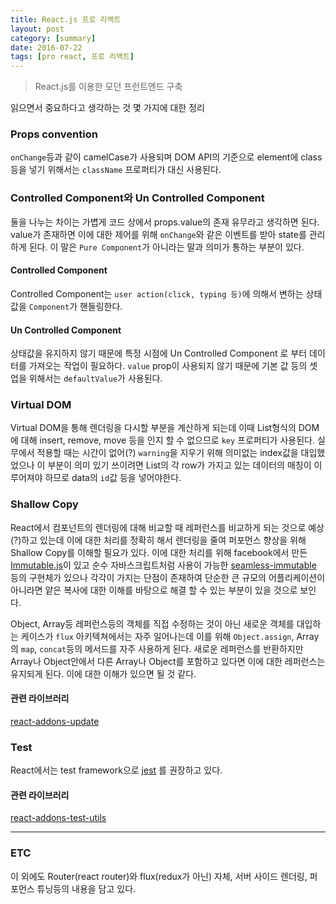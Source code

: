 ```yaml
---
title: React.js 프로 리액트
layout: post
category: [summary]
date: 2016-07-22
tags: [pro react, 프로 리액트]
---
```


> React.js를 이용한 모던 프런트엔드 구축

읽으면서 중요하다고 생각하는 것 몇 가지에 대한 정리

### Props convention

`onChange`등과 같이 camelCase가 사용되며 DOM API의 기준으로 element에 class등을 넣기 위해서는 `className` 프로퍼티가 대신 사용된다.

### Controlled Component와 Un Controlled Component

둘을 나누는 차이는 가볍게 코드 상에서 props.value의 존재 유무라고 생각하면 된다.
value가 존재하면 이에 대한 제어를 위해 `onChange`와 같은 이벤트를 받아 state를 관리하게 된다. 이 말은 `Pure Component`가 아니라는 말과 의미가 통하는 부분이 있다.

#### Controlled Component

Controlled Component는 `user action(click, typing 등)`에 의해서 변하는 상태 값을 `Component`가 핸들링한다.

#### Un Controlled Component

상태값을 유지하지 않기 때문에 특정 시점에 Un Controlled Component 로 부터 데이터를 가져오는 작업이 필요하다. `value` prop이 사용되지 않기 때문에 기본 값 등의 셋업을 위해서는 `defaultValue`가 사용된다.

### Virtual DOM

Virtual DOM을 통해 렌더링을 다시할 부분을 계산하게 되는데 이때 List형식의 DOM에 대해 insert, remove, move 등을 인지 할 수 없으므로 `key` 프로퍼티가 사용된다. 실무에서 적용할 때는 시간이 없어(?) `warning`을 지우기 위해 의미없는 index값을 대입했었으나 이 부분이 의미 있기 쓰이려면 List의 각 row가 가지고 있는 데이터의 매칭이 이루어져야 하므로 data의 `id`값 등을 넣어야한다.

### Shallow Copy

React에서 컴포넌트의 렌더링에 대해 비교할 때 레퍼런스를 비교하게 되는 것으로 예상(?)하고 있는데 이에 대한 처리를 정확히 해서 렌더링을 줄여 퍼포먼스 향상을 위해 Shallow Copy를 이해할 필요가 있다. 이에 대한 처리를 위해 facebook에서 만든 [Immutable.js](https://facebook.github.io/immutable-js)이 있고 순수 자바스크립트처럼 사용이 가능한 [seamless-immutable](https://github.com/rtfeldman/seamless-immutable) 등의 구현체가 있으나 각각이 가지는 단점이 존재하여 단순한 큰 규모의 어플리케이션이 아니라면 얕은 복사에 대한 이해를 바탕으로 해결 할 수 있는 부분이 있을 것으로 보인다.

Object, Array등 레퍼런스등의 객체를 직접 수정하는 것이 아닌 새로운 객체를 대입하는 케이스가 `flux` 아키텍쳐에서는 자주 일어나는데 이를 위해 `Object.assign`, Array의 `map`, `concat`등의 메서드를 자주 사용하게 된다. 새로운 레퍼런스를 반환하지만 Array나 Object안에서 다른 Array나 Object를 포함하고 있다면 이에 대한 레퍼런스는 유지되게 된다. 이에 대한 이해가 있으면 될 것 같다.

#### 관련 라이브러리

[react-addons-update](https://facebook.github.io/react/docs/update.html)

### Test

React에서는 test framework으로 [jest](https://facebook.github.io/jest/) 를 권장하고 있다.

#### 관련 라이브러리

[react-addons-test-utils](https://facebook.github.io/react/docs/test-utils.html)

---

### ETC

이 외에도 Router(react router)와 flux(redux가 아닌) 자체, 서버 사이드 렌더링, 퍼포먼스 튜닝등의 내용을 담고 있다.
